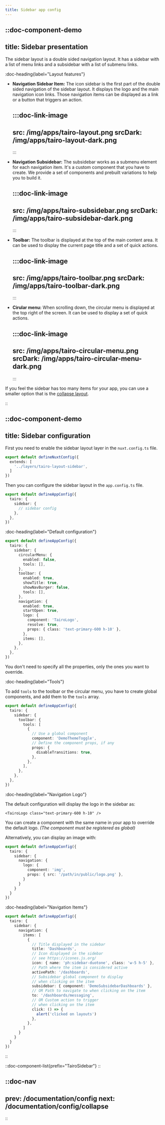 ```yaml
---
title: Sidebar app config
---
```


::doc-component-demo
---
title: Sidebar presentation
---
The sidebar layout is a double sided navigation layout. It has a sidebar with a list of menu links and a subsidebar with a list of submenu links.

:doc-heading{label="Layout features"}

- **Navigation Sidebar Item:** The icon sidebar is the first part of the double sided navigation of the sidebar layout. It displays the logo and the main navigation icon links. Those navigation items can be displayed as a link or a button that triggers an action.

  :::doc-link-image
  ---
  src: /img/apps/tairo-layout.png
  srcDark: /img/apps/tairo-layout-dark.png
  ---
  :::


- **Navigation Subsidebar:** The subsidebar works as a submenu element for each navigation item. It's a custom component that you have to create. We provide a set of components and prebuilt variations to help you to build it.

  :::doc-link-image
  ---
  src: /img/apps/tairo-subsidebar.png
  srcDark: /img/apps/tairo-subsidebar-dark.png
  ---
  :::


- **Toolbar:** The toolbar is displayed at the top of the main content area. It can be used to display the current page title and a set of quick actions.

  :::doc-link-image
  ---
  src: /img/apps/tairo-toolbar.png
  srcDark: /img/apps/tairo-toolbar-dark.png
  ---
  :::


- **Cirular menu:** When scrolling down, the circular menu is displayed at the top right of the screen. It can be used to display a set of quick actions.

  :::doc-link-image
  ---
  src: /img/apps/tairo-circular-menu.png
  srcDark: /img/apps/tairo-circular-menu-dark.png
  ---
  :::


If you feel the sidebar has too many items for your app, you can use a smaller option that is the [collapse layout](/documentation/config/collapse).

::


::doc-component-demo
---
title: Sidebar configuration
---

First you need to enable the sidebar layout layer in the `nuxt.config.ts` file.

```ts [app/nuxt.config.ts]
export default defineNuxtConfig({
  extends: [
    '../layers/tairo-layout-sidebar',
  ]
})
```

Then you can configure the sidebar layout in the `app.config.ts` file.


```ts [app/app.config.ts]
export default defineAppConfig({
  tairo: {
    sidebar: {
      // sidebar config
    },
  },
})
```



:doc-heading{label="Default configuration"}

```ts [layers/tairo-layout-sidebar/app.config.ts]
export default defineAppConfig({
  tairo: {
    sidebar: {
      circularMenu: {
        enabled: false,
        tools: [],
      },
      toolbar: {
        enabled: true,
        showTitle: true,
        showNavBurger: false,
        tools: [],
      },
      navigation: {
        enabled: true,
        startOpen: true,
        logo: {
          component: 'TairoLogo',
          resolve: true,
          props: { class: 'text-primary-600 h-10' },
        },
        items: [],
      },
    },
  },
})
```

You don't need to specify all the properties, only the ones you want to override.



:doc-heading{label="Tools"}

To add `tools` to the toolbar or the circular menu, you have to create global components, and add them to the `tools` array.

```ts [app/app.config.ts]
export default defineAppConfig({
  tairo: {
    sidebar: {
      toolbar: {
        tools: [
          {
            // Use a global component
            component: 'DemoThemeToggle',
            // Define the component props, if any
            props: {
              disableTransitions: true,
            },
          },
        ],
      },
    },
  },
})
```


:doc-heading{label="Navigation Logo"}

The default configuration will display the logo in the sidebar as:

```vue
<TairoLogo class="text-primary-600 h-10" />
```

You can create a component with the same name
in your app to override the default logo. *(The component must be registered as global)*

Alternatively, you can display an image with:
```ts [app/app.config.ts]
export default defineAppConfig({
  tairo: {
    sidebar: {
      navigation: {
        logo: {
          component: 'img',
          props: { src: '/path/in/public/logo.png' },
        }
      }
    }
  }
})
```


:doc-heading{label="Navigation Items"}

```ts [app/app.config.ts]
export default defineAppConfig({
  tairo: {
    sidebar: {
      navigation: {
        items: [
          {
            // Title displayed in the sidebar 
            title: 'Dashboards',
            // Icon displayed in the sidebar
            // see https://icones.js.org/ 
            icon: { name: 'ph:sidebar-duotone', class: 'w-5 h-5' },
            // Path where the item is considered active
            activePath: '/dashboards',
            // Subsidebar global component to display 
            // when clicking on the item
            subsidebar: { component: 'DemoSubsidebarDashboards' },
            // OR Path to navigate to when clicking on the item
            to: '/dashboards/messaging',
            // OR Custom action to trigger 
            // when clicking on the item
            click: () => {
              alert('clicked on layouts')
            },
          },
        ]
      }
    }
  }
})
```

::



::doc-component-list{prefix="TairoSidebar"}
::


::doc-nav
---
prev: /documentation/config
next: /documentation/config/collapse
---
::
